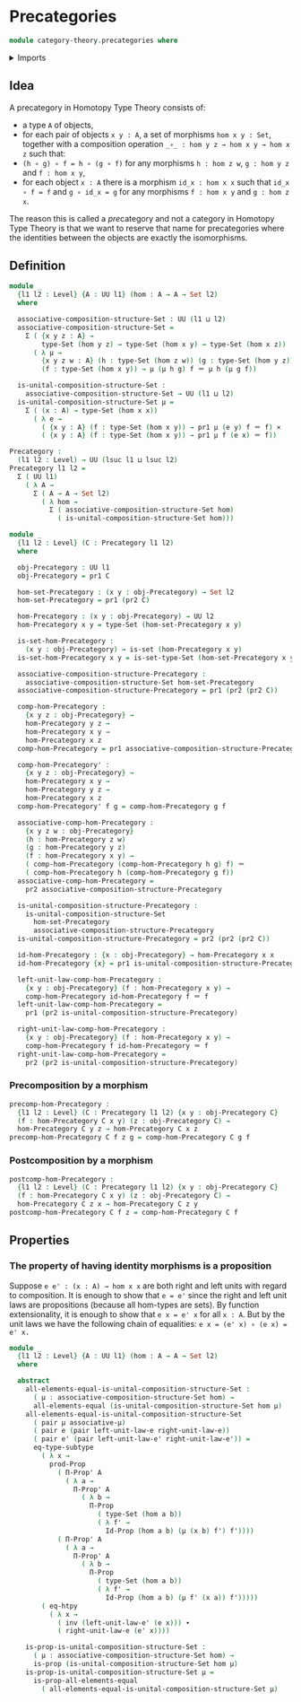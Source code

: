 # Precategories

```agda
module category-theory.precategories where
```

<details><summary>Imports</summary>

```agda
open import foundation.cartesian-product-types
open import foundation.dependent-pair-types
open import foundation.function-extensionality
open import foundation.identity-types
open import foundation.propositions
open import foundation.sets
open import foundation.subtypes
open import foundation.universe-levels
```

</details>

## Idea

A precategory in Homotopy Type Theory consists of:

- a type `A` of objects,
- for each pair of objects `x y : A`, a set of morphisms `hom x y : Set`,
  together with a composition operation `_∘_ : hom y z → hom x y → hom x z` such
  that:
- `(h ∘ g) ∘ f = h ∘ (g ∘ f)` for any morphisms `h : hom z w`, `g : hom y z` and
  `f : hom x y`,
- for each object `x : A` there is a morphism `id_x : hom x x` such that
  `id_x ∘ f = f` and `g ∘ id_x = g` for any morphisms `f : hom x y` and
  `g : hom z x`.

The reason this is called a *pre*category and not a category in Homotopy Type
Theory is that we want to reserve that name for precategories where the
identities between the objects are exactly the isomorphisms.

## Definition

```agda
module _
  {l1 l2 : Level} {A : UU l1} (hom : A → A → Set l2)
  where

  associative-composition-structure-Set : UU (l1 ⊔ l2)
  associative-composition-structure-Set =
    Σ ( {x y z : A} →
        type-Set (hom y z) → type-Set (hom x y) → type-Set (hom x z))
      ( λ μ →
        {x y z w : A} (h : type-Set (hom z w)) (g : type-Set (hom y z))
        (f : type-Set (hom x y)) → μ (μ h g) f ＝ μ h (μ g f))

  is-unital-composition-structure-Set :
    associative-composition-structure-Set → UU (l1 ⊔ l2)
  is-unital-composition-structure-Set μ =
    Σ ( (x : A) → type-Set (hom x x))
      ( λ e →
        ( {x y : A} (f : type-Set (hom x y)) → pr1 μ (e y) f ＝ f) ×
        ( {x y : A} (f : type-Set (hom x y)) → pr1 μ f (e x) ＝ f))

Precategory :
  (l1 l2 : Level) → UU (lsuc l1 ⊔ lsuc l2)
Precategory l1 l2 =
  Σ ( UU l1)
    ( λ A →
      Σ ( A → A → Set l2)
        ( λ hom →
          Σ ( associative-composition-structure-Set hom)
            ( is-unital-composition-structure-Set hom)))

module _
  {l1 l2 : Level} (C : Precategory l1 l2)
  where

  obj-Precategory : UU l1
  obj-Precategory = pr1 C

  hom-set-Precategory : (x y : obj-Precategory) → Set l2
  hom-set-Precategory = pr1 (pr2 C)

  hom-Precategory : (x y : obj-Precategory) → UU l2
  hom-Precategory x y = type-Set (hom-set-Precategory x y)

  is-set-hom-Precategory :
    (x y : obj-Precategory) → is-set (hom-Precategory x y)
  is-set-hom-Precategory x y = is-set-type-Set (hom-set-Precategory x y)

  associative-composition-structure-Precategory :
    associative-composition-structure-Set hom-set-Precategory
  associative-composition-structure-Precategory = pr1 (pr2 (pr2 C))

  comp-hom-Precategory :
    {x y z : obj-Precategory} →
    hom-Precategory y z →
    hom-Precategory x y →
    hom-Precategory x z
  comp-hom-Precategory = pr1 associative-composition-structure-Precategory

  comp-hom-Precategory' :
    {x y z : obj-Precategory} →
    hom-Precategory x y →
    hom-Precategory y z →
    hom-Precategory x z
  comp-hom-Precategory' f g = comp-hom-Precategory g f

  associative-comp-hom-Precategory :
    {x y z w : obj-Precategory}
    (h : hom-Precategory z w)
    (g : hom-Precategory y z)
    (f : hom-Precategory x y) →
    ( comp-hom-Precategory (comp-hom-Precategory h g) f) ＝
    ( comp-hom-Precategory h (comp-hom-Precategory g f))
  associative-comp-hom-Precategory =
    pr2 associative-composition-structure-Precategory

  is-unital-composition-structure-Precategory :
    is-unital-composition-structure-Set
      hom-set-Precategory
      associative-composition-structure-Precategory
  is-unital-composition-structure-Precategory = pr2 (pr2 (pr2 C))

  id-hom-Precategory : {x : obj-Precategory} → hom-Precategory x x
  id-hom-Precategory {x} = pr1 is-unital-composition-structure-Precategory x

  left-unit-law-comp-hom-Precategory :
    {x y : obj-Precategory} (f : hom-Precategory x y) →
    comp-hom-Precategory id-hom-Precategory f ＝ f
  left-unit-law-comp-hom-Precategory =
    pr1 (pr2 is-unital-composition-structure-Precategory)

  right-unit-law-comp-hom-Precategory :
    {x y : obj-Precategory} (f : hom-Precategory x y) →
    comp-hom-Precategory f id-hom-Precategory ＝ f
  right-unit-law-comp-hom-Precategory =
    pr2 (pr2 is-unital-composition-structure-Precategory)
```

### Precomposition by a morphism

```agda
precomp-hom-Precategory :
  {l1 l2 : Level} (C : Precategory l1 l2) {x y : obj-Precategory C}
  (f : hom-Precategory C x y) (z : obj-Precategory C) →
  hom-Precategory C y z → hom-Precategory C x z
precomp-hom-Precategory C f z g = comp-hom-Precategory C g f
```

### Postcomposition by a morphism

```agda
postcomp-hom-Precategory :
  {l1 l2 : Level} (C : Precategory l1 l2) {x y : obj-Precategory C}
  (f : hom-Precategory C x y) (z : obj-Precategory C) →
  hom-Precategory C z x → hom-Precategory C z y
postcomp-hom-Precategory C f z = comp-hom-Precategory C f
```

## Properties

### The property of having identity morphisms is a proposition

Suppose `e e' : (x : A) → hom x x` are both right and left units with regard to
composition. It is enough to show that `e = e'` since the right and left unit
laws are propositions (because all hom-types are sets). By function
extensionality, it is enough to show that `e x = e' x` for all `x : A`. But by
the unit laws we have the following chain of equalities:
`e x = (e' x) ∘ (e x) = e' x.`

```agda
module _
  {l1 l2 : Level} {A : UU l1} (hom : A → A → Set l2)
  where

  abstract
    all-elements-equal-is-unital-composition-structure-Set :
      ( μ : associative-composition-structure-Set hom) →
      all-elements-equal (is-unital-composition-structure-Set hom μ)
    all-elements-equal-is-unital-composition-structure-Set
      ( pair μ associative-μ)
      ( pair e (pair left-unit-law-e right-unit-law-e))
      ( pair e' (pair left-unit-law-e' right-unit-law-e')) =
      eq-type-subtype
        ( λ x →
          prod-Prop
            ( Π-Prop' A
              ( λ a →
                Π-Prop' A
                  ( λ b →
                    Π-Prop
                      ( type-Set (hom a b))
                      ( λ f' →
                        Id-Prop (hom a b) (μ (x b) f') f'))))
            ( Π-Prop' A
              ( λ a →
                Π-Prop' A
                  ( λ b →
                    Π-Prop
                      ( type-Set (hom a b))
                      ( λ f' →
                        Id-Prop (hom a b) (μ f' (x a)) f')))))
        ( eq-htpy
          ( λ x →
            ( inv (left-unit-law-e' (e x))) ∙
            ( right-unit-law-e (e' x))))

    is-prop-is-unital-composition-structure-Set :
      ( μ : associative-composition-structure-Set hom) →
      is-prop (is-unital-composition-structure-Set hom μ)
    is-prop-is-unital-composition-structure-Set μ =
      is-prop-all-elements-equal
        ( all-elements-equal-is-unital-composition-structure-Set μ)
```
